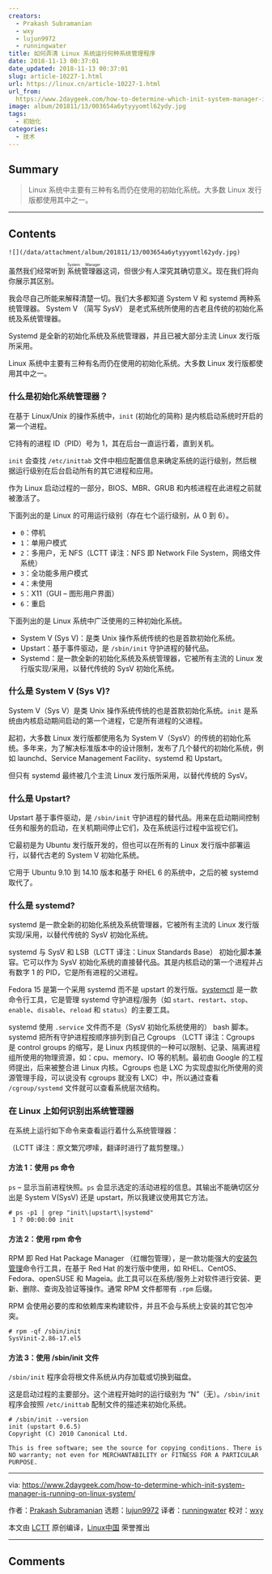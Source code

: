 ```yaml
---
creators:
  - Prakash Subramanian
  - wxy
  - lujun9972
  - runningwater
title: 如何弄清 Linux 系统运行何种系统管理程序
date: 2018-11-13 00:37:01
date_updated: 2018-11-13 00:37:01
slug: article-10227-1.html
url: https://linux.cn/article-10227-1.html
url_from: 
  https://www.2daygeek.com/how-to-determine-which-init-system-manager-is-running-on-linux-system/
image: album/201811/13/003654a6ytyyyomtl62ydy.jpg
tags:
  - 初始化
categories:
  - 技术
---
```


## Summary

> Linux 系统中主要有三种有名而仍在使用的初始化系统。大多数 Linux 发行版都使用其中之一。

***

<!-- more -->

## Contents

`![](/data/attachment/album/201811/13/003654a6ytyyyomtl62ydy.jpg)`

虽然我们经常听到<ruby> 系统管理器 <rt>  System Manager </rt></ruby>这词，但很少有人深究其确切意义。现在我们将向你展示其区别。

我会尽自己所能来解释清楚一切。我们大多都知道 System V 和 systemd 两种系统管理器。 System V （简写 SysV） 是老式系统所使用的古老且传统的初始化系统及系统管理器。

Systemd 是全新的初始化系统及系统管理器，并且已被大部分主流 Linux 发行版所采用。

Linux 系统中主要有三种有名而仍在使用的初始化系统。大多数 Linux 发行版都使用其中之一。

### 什么是初始化系统管理器？

在基于 Linux/Unix 的操作系统中，`init` (初始化的简称) 是内核启动系统时开启的第一个进程。

它持有的进程 ID（PID）号为 1，其在后台一直运行着，直到关机。

`init` 会查找 `/etc/inittab` 文件中相应配置信息来确定系统的运行级别，然后根据运行级别在后台启动所有的其它进程和应用。

作为 Linux 启动过程的一部分，BIOS、MBR、GRUB 和内核进程在此进程之前就被激活了。

下面列出的是 Linux 的可用运行级别（存在七个运行级别，从 0 到 6）。

* `0`：停机
* `1`：单用户模式
* `2`：多用户，无 NFS（LCTT 译注：NFS 即 Network File System，网络文件系统）
* `3`：全功能多用户模式
* `4`：未使用
* `5`：X11（GUI – 图形用户界面）
* `6`：重启

下面列出的是 Linux 系统中广泛使用的三种初始化系统。

* System V (Sys V)：是类 Unix 操作系统传统的也是首款初始化系统。
* Upstart：基于事件驱动，是 `/sbin/init` 守护进程的替代品。
* Systemd：是一款全新的初始化系统及系统管理器，它被所有主流的 Linux 发行版实现/采用，以替代传统的 SysV 初始化系统。

### 什么是 System V (Sys V)?

System V（Sys V）是类 Unix 操作系统传统的也是首款初始化系统。`init` 是系统由内核启动期间启动的第一个进程，它是所有进程的父进程。

起初，大多数 Linux 发行版都使用名为 System V（SysV）的传统的初始化系统。多年来，为了解决标准版本中的设计限制，发布了几个替代的初始化系统，例如 launchd、Service Management Facility、systemd 和 Upstart。

但只有 systemd 最终被几个主流 Linux 发行版所采用，以替代传统的 SysV。

### 什么是 Upstart?

Upstart 基于事件驱动，是 `/sbin/init` 守护进程的替代品。用来在启动期间控制任务和服务的启动，在关机期间停止它们，及在系统运行过程中监视它们。

它最初是为 Ubuntu 发行版开发的，但也可以在所有的 Linux 发行版中部署运行，以替代古老的 System V 初始化系统。

它用于 Ubuntu 9.10 到 14.10 版本和基于 RHEL 6 的系统中，之后的被 systemd 取代了。

### 什么是 systemd?

systemd 是一款全新的初始化系统及系统管理器，它被所有主流的 Linux 发行版实现/采用，以替代传统的 SysV 初始化系统。

systemd 与 SysV 和 LSB（LCTT 译注：Linux Standards Base） 初始化脚本兼容。它可以作为 SysV 初始化系统的直接替代品。其是内核启动的第一个进程并占有数字 1 的 PID，它是所有进程的父进程。

Fedora 15 是第一个采用 systemd 而不是 upstart 的发行版。[systemctl](https://www.2daygeek.com/how-to-check-all-running-services-in-linux/) 是一款命令行工具，它是管理 systemd 守护进程/服务（如 `start`、`restart`、`stop`、`enable`、`disable`、`reload` 和 `status`）的主要工具。

systemd 使用 `.service` 文件而不是（SysV 初始化系统使用的） bash 脚本。systemd 把所有守护进程按顺序排列到自己 Cgroups （LCTT 译注：Cgroups 是 control groups 的缩写，是 Linux 内核提供的一种可以限制、记录、隔离进程组所使用的物理资源，如：cpu、memory、IO 等的机制。最初由 Google 的工程师提出，后来被整合进 Linux 内核。Cgroups 也是 LXC 为实现虚拟化所使用的资源管理手段，可以说没有 cgroups 就没有 LXC）中，所以通过查看 `/cgroup/systemd` 文件就可以查看系统层次结构。

### 在 Linux 上如何识别出系统管理器

在系统上运行如下命令来查看运行着什么系统管理器：

（LCTT 译注：原文繁冗啰嗦，翻译时进行了裁剪整理。）

#### 方法 1：使用 ps 命令

`ps` – 显示当前进程快照。`ps` 会显示选定的活动进程的信息。其输出不能确切区分出是 System V(SysV) 还是 upstart，所以我建议使用其它方法。

```shell
# ps -p1 | grep "init\|upstart\|systemd"
 1 ? 00:00:00 init
```

#### 方法 2：使用 rpm 命令

RPM 即 Red Hat Package Manager （红帽包管理），是一款功能强大的[安装包管理](https://www.2daygeek.com/category/package-management/)命令行工具，在基于 Red Hat 的发行版中使用，如 RHEL、CentOS、Fedora、openSUSE 和 Mageia。此工具可以在系统/服务上对软件进行安装、更新、删除、查询及验证等操作。通常 RPM 文件都带有 `.rpm` 后缀。

RPM 会使用必要的库和依赖库来构建软件，并且不会与系统上安装的其它包冲突。

```shell
# rpm -qf /sbin/init
SysVinit-2.86-17.el5
```

#### 方法 3：使用 /sbin/init 文件

`/sbin/init` 程序会将根文件系统从内存加载或切换到磁盘。

这是启动过程的主要部分。这个进程开始时的运行级别为 “N”（无）。`/sbin/init` 程序会按照 `/etc/inittab` 配制文件的描述来初始化系统。

```shell
# /sbin/init --version
init (upstart 0.6.5)
Copyright (C) 2010 Canonical Ltd.

This is free software; see the source for copying conditions. There is NO warranty; not even for MERCHANTABILITY or FITNESS FOR A PARTICULAR PURPOSE.
```

---

via: <https://www.2daygeek.com/how-to-determine-which-init-system-manager-is-running-on-linux-system/>

作者：[Prakash Subramanian](https://www.2daygeek.com/author/prakash/) 选题：[lujun9972](https://github.com/lujun9972) 译者：[runningwater](https://github.com/runningwater) 校对：[wxy](https://github.com/wxy)

本文由 [LCTT](https://github.com/LCTT/TranslateProject) 原创编译，[Linux中国](https://linux.cn/) 荣誉推出

***

## Comments
